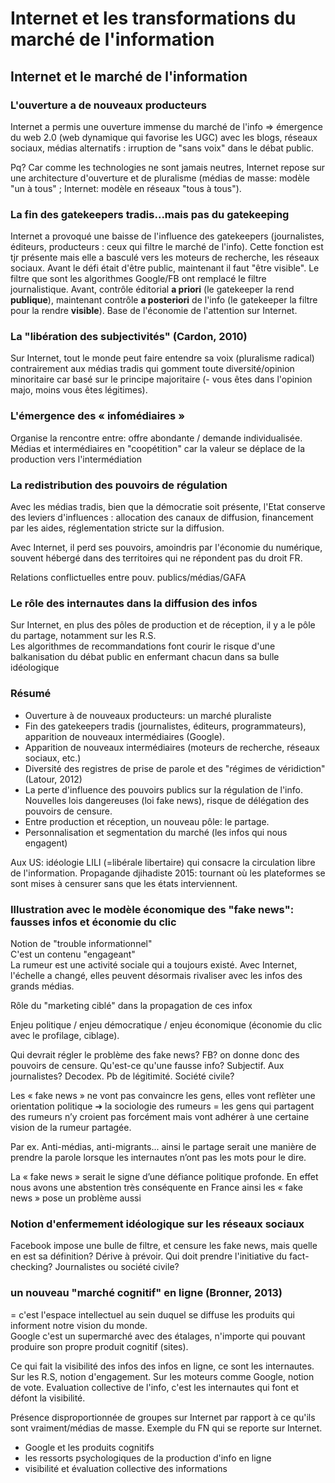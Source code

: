 # Internet et les transformations du marché de l'information

## Internet et le marché de l'information

### L'ouverture a de nouveaux producteurs

Internet a permis une ouverture immense du marché de l'info =&gt; émergence du web 2.0 \(web dynamique qui favorise les UGC\) avec les blogs, réseaux sociaux, médias alternatifs : irruption de "sans voix" dans le débat public.

Pq? Car comme les technologies ne sont jamais neutres, Internet repose sur une architecture d'ouverture et de pluralisme \(médias de masse: modèle "un à tous" ; Internet: modèle en réseaux "tous à tous"\).

### La fin des gatekeepers tradis...mais pas du gatekeeping

Internet a provoqué une baisse de l'influence des gatekeepers \(journalistes, éditeurs, producteurs : ceux qui filtre le marché de l'info\). Cette fonction est tjr présente mais elle a basculé vers les moteurs de recherche, les réseaux sociaux. Avant le défi était d'être public, maintenant il faut "être visible". Le filtre que sont les algorithmes Google/FB ont remplacé le filtre journalistique. Avant, contrôle éditorial **a priori** \(le gatekeeper la rend **publique**\), maintenant contrôle **a posteriori** de l'info \(le gatekeeper la filtre pour la rendre **visible**\). Base de l'économie de l'attention sur Internet.

### La "libération des subjectivités" \(Cardon, 2010\)

Sur Internet, tout le monde peut faire entendre sa voix \(pluralisme radical\) contrairement aux médias tradis qui gomment toute diversité/opinion minoritaire car basé sur le principe majoritaire \(- vous êtes dans l'opinion majo, moins vous êtes légitimes\).

### L'émergence des « infomédiaires »

Organise la rencontre entre: offre abondante / demande individualisée. Médias et intermédiaires en "coopétition" car la valeur se déplace de la production vers l'intermédiation

### La redistribution des pouvoirs de régulation

Avec les médias tradis, bien que la démocratie soit présente, l'Etat conserve des leviers d'influences : allocation des canaux de diffusion, financement par les aides, réglementation stricte sur la diffusion.

Avec Internet, il perd ses pouvoirs, amoindris par l'économie du numérique, souvent hébergé dans des territoires qui ne répondent pas du droit FR.

Relations conflictuelles entre pouv. publics/médias/GAFA

### Le rôle des internautes dans la diffusion des infos

Sur Internet, en plus des pôles de production et de réception, il y a le pôle du partage, notamment sur les R.S.  
Les algorithmes de recommandations font courir le risque d'une balkanisation du débat public en enfermant chacun dans sa bulle idéologique

### Résumé

* Ouverture à de nouveaux producteurs: un marché pluraliste
* Fin des gatekeepers tradis \(journalistes, éditeurs, programmateurs\), apparition de nouveaux intermédiaires \(Google\).
* Apparition de nouveaux intermédiaires \(moteurs de recherche, réseaux sociaux, etc.\)
* Diversité des registres de prise de parole et des "régimes de véridiction" \(Latour, 2012\)
* La perte d'influence des pouvoirs publics sur la régulation de l'info. Nouvelles lois dangereuses \(loi fake news\), risque de délégation des pouvoirs de censure.
* Entre production et réception, un nouveau pôle: le partage.
* Personnalisation et segmentation du marché \(les infos qui nous engagent\)

Aux US: idéologie LILI \(=libérale libertaire\) qui consacre la circulation libre de l'information. Propagande djihadiste 2015: tournant où les plateformes se sont mises à censurer sans que les états interviennent.

### Illustration avec le modèle économique des "fake news": fausses infos et économie du clic

Notion de "trouble informationnel"  
C'est un contenu "engageant"  
La rumeur est une activité sociale qui a toujours existé. Avec Internet, l'échelle a changé, elles peuvent désormais rivaliser avec les infos des grands médias.

Rôle du "marketing ciblé" dans la propagation de ces infox

Enjeu politique / enjeu démocratique / enjeu économique \(économie du clic avec le profilage, ciblage\).

Qui devrait régler le problème des fake news? FB? on donne donc des pouvoirs de censure. Qu'est-ce qu'une fausse info? Subjectif. Aux journalistes? Decodex. Pb de légitimité. Société civile?

Les « fake news » ne vont pas convaincre les gens, elles vont reflèter une orientation politique ➔ la sociologie des rumeurs = les gens qui partagent des rumeurs n’y croient pas forcément mais vont adhérer à une certaine vision de la rumeur partagée.

Par ex. Anti-médias, anti-migrants... ainsi le partage serait une manière de prendre la parole lorsque les internautes n’ont pas les mots pour le dire.

La « fake news » serait le signe d’une défiance politique profonde. En effet nous avons une abstention très conséquente en France ainsi les « fake news » pose un problème aussi

### Notion d'enfermement idéologique sur les réseaux sociaux

Facebook impose une bulle de filtre, et censure les fake news, mais quelle en est sa définition? Dérive à prévoir. Qui doit prendre l'initiative du fact-checking? Journalistes ou société civile?

### un nouveau "marché cognitif" en ligne \(Bronner, 2013\)

= c'est l'espace intellectuel au sein duquel se diffuse les produits qui informent notre vision du monde.  
Google c'est un supermarché avec des étalages, n'importe qui pouvant produire son propre produit cognitif \(sites\).

Ce qui fait la visibilité des infos des infos en ligne, ce sont les internautes. Sur les R.S, notion d'engagement. Sur les moteurs comme Google, notion de vote. Evaluation collective de l'info, c'est les internautes qui font et défont la visibilité.

Présence disproportionnée de groupes sur Internet par rapport à ce qu'ils sont vraiment/médias de masse. Exemple du FN qui se reporte sur Internet.

* Google et les produits cognitifs
* les ressorts psychologiques de la production d'info en ligne
* visibilité et évaluation collective des informations

